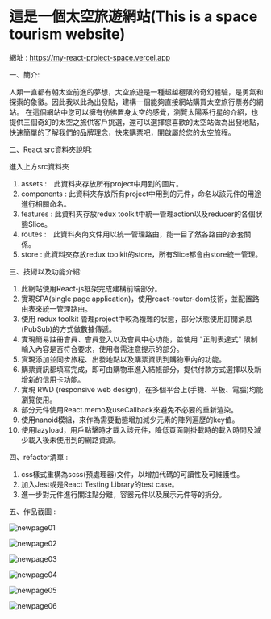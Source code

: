 # 這是一個太空旅遊網站(This is a space tourism website)
網址 : https://my-react-project-space.vercel.app

一、︀簡介:

人類一直都有朝太空前進的夢想，太空旅遊是一種超越極限的奇幻體驗，是勇氣和探索的象徵。因此我以此為出發點，建構一個能夠直接網站購買太空旅行票券的網站。
在這個網站中您可以擁有彷彿置身太空的感覺，瀏覽太陽系行星的介紹，也提供三個奇幻的太空之旅供客戶挑選，還可以選擇您喜歡的太空站做為出發地點，快速簡單的了解我們的品牌理念，快來購票吧，開啟屬於您的太空旅程。


二、︀React src資料夾說明:

進入上方src資料夾
1. assets :　此資料夾存放所有project中用到的圖片。
2. components : 此資料夾存放所有project中用到的元件，命名以該元件的用途進行相關命名。
3. features : 此資料夾存放redux toolkit中統一管理action以及reducer的各個狀態Slice。
4. routes :　此資料夾內文件用以統一管理路由，能一目了然各路由的嵌套關係。
5. store : 此資料夾存放redux toolkit的store，所有Slice都會由store統一管理。


三、︀技術以及功能介紹:

1. 此網站使用React-js框架完成建構前端部分。
2. 實現SPA(single page application)，使用react-router-dom技術，並配置路由表來統一管理路由。    
3. 使用 redux toolkit 管理project中較為複雜的狀態，部分狀態使用訂閱消息(PubSub)的方式做數據傳遞。
4. 實現簡易註冊會員、︀會員登入以及會員中心功能，並使用 "正則表達式" 限制輸入內容是否符合要求，使用者需注意提示的部分。
5. 實現添加並同步旅程、︀出發地點以及購票資訊到購物車內的功能。
6. 購票資訊都填寫完成，即可由購物車進入結帳部分，提供付款方式選擇以及新增新的信用卡功能。
7. 實現 RWD (responsive web design)，在多個平台上(手機、︀平板、︀電腦)均能瀏覽使用。
8. 部分元件使用React.memo及useCallback來避免不必要的重新渲染。
9. 使用nanoid模組，來作為需要動態增加減少元素的陣列遍歷的key值。
10. 使用lazyload，用戶點擊時才載入該元件，降低頁面剛掛載時的載入時間及減少載入後未使用到的網路資源。


四、︀refactor清單 :

1. css樣式重構為scss(預處理器)文件，以增加代碼的可讀性及可維護性。
2. 加入Jest或是React Testing Library的test case。
3. 進一步對元件進行關注點分離，容器元件以及展示元件等的拆分。

五、︀作品截圖 : 

 ![newpage01](https://github.com/BruceLiu0701/My-React-project-space/assets/130199748/73d248f1-894c-494f-be20-913ca186e901)

 ![newpage02](https://github.com/BruceLiu0701/My-React-project-space/assets/130199748/b174f105-dbf2-4d8d-a8d2-5989d9f9aded)

 ![newpage03](https://github.com/BruceLiu0701/My-React-project-space/assets/130199748/3084036a-255e-4d83-9ec7-071472a0807e)

 ![newpage04](https://github.com/BruceLiu0701/My-React-project-space/assets/130199748/f2ba5268-7fa4-4a5b-b738-f76b84ec1c84)

 ![newpage05](https://github.com/BruceLiu0701/My-React-project-space/assets/130199748/8879f706-67b0-42a2-91fd-ef1d69275287)

 ![newpage06](https://github.com/BruceLiu0701/My-React-project-space/assets/130199748/a7f8d5bc-91c7-4263-838f-e7b88ddb7a67)


